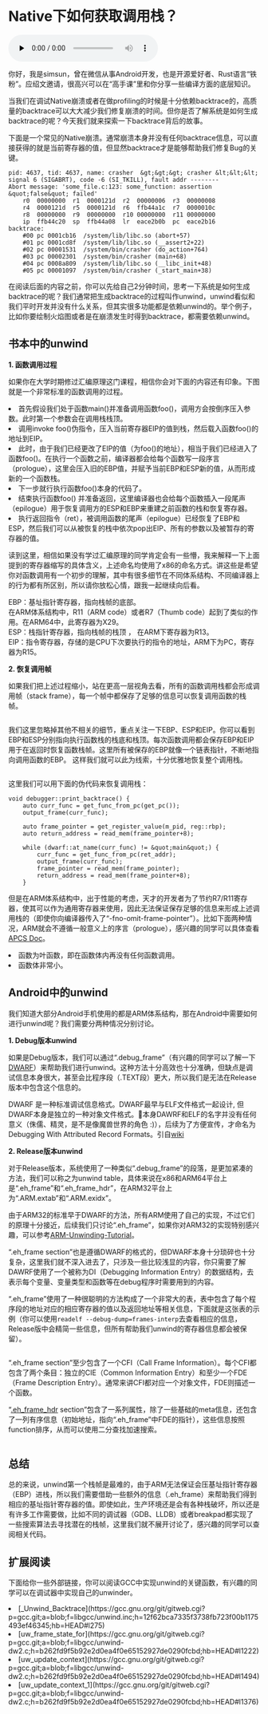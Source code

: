 # Native下如何获取调用栈？

<audio id="audio" title="Native下如何获取调用栈？" controls="" preload="none"><source id="mp3" src="https://static001.geekbang.org/resource/audio/6c/15/6c87ddee93100bc7b6f330617e4bb215.mp3"></audio>

你好，我是simsun，曾在微信从事Android开发，也是开源爱好者、Rust语言“铁粉”。应绍文邀请，很高兴可以在“高手课”里和你分享一些编译方面的底层知识。

当我们在调试Native崩溃或者在做profiling的时候是十分依赖backtrace的，高质量的backtrace可以大大减少我们修复崩溃的时间。但你是否了解系统是如何生成backtrace的呢？今天我们就来探索一下backtrace背后的故事。

下面是一个常见的Native崩溃。通常崩溃本身并没有任何backtrace信息，可以直接获得的就是当前寄存器的值，但显然backtrace才是能够帮助我们修复Bug的关键。

```
pid: 4637, tid: 4637, name: crasher  &gt;&gt;&gt; crasher &lt;&lt;&lt;
signal 6 (SIGABRT), code -6 (SI_TKILL), fault addr --------
Abort message: 'some_file.c:123: some_function: assertion &quot;false&quot; failed'
    r0  00000000  r1  0000121d  r2  00000006  r3  00000008
    r4  0000121d  r5  0000121d  r6  ffb44a1c  r7  0000010c
    r8  00000000  r9  00000000  r10 00000000  r11 00000000
    ip  ffb44c20  sp  ffb44a08  lr  eace2b0b  pc  eace2b16
backtrace:
    #00 pc 0001cb16  /system/lib/libc.so (abort+57)
    #01 pc 0001cd8f  /system/lib/libc.so (__assert2+22)
    #02 pc 00001531  /system/bin/crasher (do_action+764)
    #03 pc 00002301  /system/bin/crasher (main+68)
    #04 pc 0008a809  /system/lib/libc.so (__libc_init+48)
    #05 pc 00001097  /system/bin/crasher (_start_main+38)

```

在阅读后面的内容之前，你可以先给自己2分钟时间，思考一下系统是如何生成backtrace的呢？我们通常把生成backtrace的过程叫作unwind，unwind看似和我们平时开发并没有什么关系，但其实很多功能都是依赖unwind的。举个例子，比如你要绘制火焰图或者是在崩溃发生时得到backtrace，都需要依赖unwind。

## 书本中的unwind

**1. 函数调用过程**

如果你在大学时期修过汇编原理这门课程，相信你会对下面的内容还有印象。下图就是一个非常标准的函数调用的过程。

<img src="https://static001.geekbang.org/resource/image/09/2a/09cd560f823de783e22af03a5f837f2a.png" alt="">

<li>
首先假设我们处于函数main()并准备调用函数foo()，调用方会按倒序压入参数。此时第一个参数会在调用栈栈顶。
</li>
<li>
调用invoke foo()伪指令，压入当前寄存器EIP的值到栈，然后载入函数foo()的地址到EIP。
</li>
<li>
此时，由于我们已经更改了EIP的值（为foo()的地址），相当于我们已经进入了函数foo()。在执行一个函数之前，编译器都会给每个函数写一段序言（prologue），这里会压入旧的EBP值，并赋予当前EBP和ESP新的值，从而形成新的一个函数栈。
</li>
<li>
下一步就行执行函数foo()本身的代码了。
</li>
<li>
结束执行函数foo() 并准备返回，这里编译器也会给每个函数插入一段尾声（epilogue）用于恢复调用方的ESP和EBP来重建之前函数的栈和恢复寄存器。
</li>
<li>
执行返回指令（ret），被调用函数的尾声（epilogue）已经恢复了EBP和ESP，然后我们可以从被恢复的栈中依次pop出EIP、所有的参数以及被暂存的寄存器的值。
</li>

读到这里，相信如果没有学过汇编原理的同学肯定会有一些懵，我来解释一下上面提到的寄存器缩写的具体含义，上述命名均使用了x86的命名方式。讲这些是希望你对函数调用有一个初步的理解，其中有很多细节在不同体系结构、不同编译器上的行为都有所区别，所以请你放松心情，跟我一起继续向后看。

> 
<p>EBP：基址指针寄存器，指向栈帧的底部。<br/>
在ARM体系结构中，R11（ARM code）或者R7（Thumb code）起到了类似的作用。在ARM64中，此寄存器为X29。<br/>
ESP：栈指针寄存器，指向栈帧的栈顶 ， 在ARM下寄存器为R13。<br/>
EIP：指令寄存器，存储的是CPU下次要执行的指令的地址，ARM下为PC，寄存器为R15。</p>


**2. 恢复调用帧**

如果我们把上述过程缩小，站在更高一层视角去看，所有的函数调用栈都会形成调用帧（stack frame），每一个帧中都保存了足够的信息可以恢复调用函数的栈帧。

<img src="https://static001.geekbang.org/resource/image/01/45/017b900048f1be70ec870ea0750d2145.png" alt="">

我们这里忽略掉其他不相关的细节，重点关注一下EBP、ESP和EIP。你可以看到EBP和ESP分别指向执行函数栈的栈底和栈顶。每次函数调用都会保存EBP和EIP用于在返回时恢复函数栈帧。这里所有被保存的EBP就像一个链表指针，不断地指向调用函数的EBP。 这样我们就可以此为线索，十分优雅地恢复整个调用栈。

<img src="https://static001.geekbang.org/resource/image/7a/f8/7ab1f6e1774731ec96b9c68843a73df8.png" alt="">

这里我们可以用下面的伪代码来恢复调用栈：

```
void debugger::print_backtrace() {
    auto curr_func = get_func_from_pc(get_pc());
    output_frame(curr_func);

    auto frame_pointer = get_register_value(m_pid, reg::rbp);
    auto return_address = read_mem(frame_pointer+8);

    while (dwarf::at_name(curr_func) != &quot;main&quot;) {
        curr_func = get_func_from_pc(ret_addr);
        output_frame(curr_func);
        frame_pointer = read_mem(frame_pointer);
        return_address = read_mem(frame_pointer+8);
    }

```

但是在ARM体系结构中，出于性能的考虑，天才的开发者为了节约R7/R11寄存器，使其可以作为通用寄存器来使用，因此无法保证保存足够的信息来形成上述调用栈的（即使你向编译器传入了“-fno-omit-frame-pointer”）。比如下面两种情况，ARM就会不遵循一般意义上的序言（prologue），感兴趣的同学可以具体查看[APCS Doc](https://www.cl.cam.ac.uk/~fms27/teaching/2001-02/arm-project/02-sort/apcs.txt#1018)。

<li>
函数为叶函数，即在函数体内再没有任何函数调用。
</li>
<li>
函数体非常小。
</li>

## Android中的unwind

我们知道大部分Android手机使用的都是ARM体系结构，那在Android中需要如何进行unwind呢？我们需要分两种情况分别讨论。

**1. Debug版本unwind**

如果是Debug版本，我们可以通过“.debug_frame”（有兴趣的同学可以了解一下[DWARF](http://www.dwarfstd.org/doc/DWARF4.pdf)）来帮助我们进行unwind。这种方法十分高效也十分准确，但缺点是调试信息本身很大，甚至会比程序段（.TEXT段）更大，所以我们是无法在Release版本中包含这个信息的。

> 
DWARF 是一种标准调试信息格式。DWARF最早与ELF文件格式一起设计, 但DWARF本身是独立的一种对象文件格式。本身DAWRF和ELF的名字并没有任何意义（侏儒、精灵，是不是像魔兽世界的角色 :)），后续为了方便宣传，才命名为Debugging With Attributed Record Formats。引自[wiki](https://en.wikipedia.org/wiki/DWARF#cite_note-eager-1)


**2. Release版本unwind**

对于Release版本，系统使用了一种类似“.debug_frame”的段落，是更加紧凑的方法，我们可以称之为unwind table，具体来说在x86和ARM64平台上是“.eh_frame”和“.eh_frame_hdr”，在ARM32平台上为“.ARM.extab”和“.ARM.exidx”。

由于ARM32的标准早于DWARF的方法，所有ARM使用了自己的实现，不过它们的原理十分接近，后续我们只讨论“.eh_frame”，如果你对ARM32的实现特别感兴趣，可以参考[ARM-Unwinding-Tutorial](https://sourceware.org/binutils/docs/as/ARM-Unwinding-Tutorial.html)。

“.eh_frame section”也是遵循DWARF的格式的，但DWARF本身十分琐碎也十分复杂，这里我们就不深入进去了，只涉及一些比较浅显的内容，你只需要了解DAWRF使用了一个被称为DI（Debugging Information Entry）的数据结构，去表示每个变量、变量类型和函数等在debug程序时需要用到的内容。

“.eh_frame”使用了一种很聪明的方法构成了一个非常大的表，表中包含了每个程序段的地址对应的相应寄存器的值以及返回地址等相关信息，下面就是这张表的示例（你可以使用`readelf --debug-dump=frames-interp`去查看相应的信息，Release版中会精简一些信息，但所有帮助我们unwind的寄存器信息都会被保留）。

<img src="https://static001.geekbang.org/resource/image/03/70/03aa1ebfe910222910dee2b23c7a5770.png" alt="">

“.eh_frame section”至少包含了一个CFI（Call Frame Information）。每个CFI都包含了两个条目：独立的CIE（Common Information Entry）和至少一个FDE（Frame Description Entry）。通常来讲CFI都对应一个对象文件，FDE则描述一个函数。

“[.eh_frame_hdr](https://refspecs.linuxfoundation.org/LSB_1.3.0/gLSB/gLSB/ehframehdr.html) section”包含了一系列属性，除了一些基础的meta信息，还包含了一列有序信息（初始地址，指向“.eh_frame”中FDE的指针），这些信息按照function排序，从而可以使用二分查找加速搜索。

<img src="https://static001.geekbang.org/resource/image/ba/d1/ba663ea69e7a64a716e37c7f6710f4d1.png" alt="">

## 总结

总的来说，unwind第一个栈帧是最难的，由于ARM无法保证会压基址指针寄存器（EBP）进栈，所以我们需要借助一些额外的信息（.eh_frame）来帮助我们得到相应的基址指针寄存器的值。即使如此，生产环境还是会有各种栈破坏，所以还是有许多工作需要做，比如不同的调试器（GDB、LLDB）或者breakpad都实现了一些搜索算法去寻找潜在的栈帧，这里我们就不展开讨论了，感兴趣的同学可以查阅相关代码。

## 扩展阅读

下面给你一些外部链接，你可以阅读GCC中实现unwind的关键函数，有兴趣的同学可以在调试器中实现自己的unwinder。

<li>
[_Unwind_Backtrace](https://gcc.gnu.org/git/gitweb.cgi?p=gcc.git;a=blob;f=libgcc/unwind.inc;h=12f62bca7335f3738fb723f00b1175493ef46345;hb=HEAD#l275)
</li>
<li>
[uw_frame_state_for](https://gcc.gnu.org/git/gitweb.cgi?p=gcc.git;a=blob;f=libgcc/unwind-dw2.c;h=b262fd9f5b92e2d0ea4f0e65152927de0290fcbd;hb=HEAD#l1222)
</li>
<li>
[uw_update_context](https://gcc.gnu.org/git/gitweb.cgi?p=gcc.git;a=blob;f=libgcc/unwind-dw2.c;h=b262fd9f5b92e2d0ea4f0e65152927de0290fcbd;hb=HEAD#l1494)
</li>
<li>
[uw_update_context_1](https://gcc.gnu.org/git/gitweb.cgi?p=gcc.git;a=blob;f=libgcc/unwind-dw2.c;h=b262fd9f5b92e2d0ea4f0e65152927de0290fcbd;hb=HEAD#l1376)
</li>


